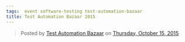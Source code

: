 ```yaml
---
tags:  event software-testing test-automation-bazaar
title: Test Automation Bazaar 2015
---
```

<div id="fb-root"></div><script>(function(d, s, id) {  var js, fjs = d.getElementsByTagName(s)[0];  if (d.getElementById(id)) return;  js = d.createElement(s); js.id = id;  js.src = "//connect.facebook.net/en_US/sdk.js#xfbml=1&version=v2.3";  fjs.parentNode.insertBefore(js, fjs);}(document, 'script', 'facebook-jssdk'));</script><div class="fb-post" data-href="https://www.facebook.com/media/set/?set=a.534784523346365.1073741825.534781143346703&amp;type=3" data-width="500"><div class="fb-xfbml-parse-ignore"><blockquote cite="https://www.facebook.com/media/set/?set=a.534784523346365.1073741825.534781143346703&amp;type=3">Posted by <a href="https://www.facebook.com/Test-Automation-Bazaar-534781143346703/">Test Automation Bazaar</a> on&nbsp;<a href="https://www.facebook.com/media/set/?set=a.534784523346365.1073741825.534781143346703&amp;type=3">Thursday, October 15, 2015</a></blockquote></div></div>
